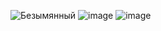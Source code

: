 
![Безымянный](https://github.com/DumSp1ro/DemoEkz/assets/146105715/d36e2755-3336-4056-98a6-26ea7fe71c51)
![image](https://github.com/DumSp1ro/DemoEkz/assets/146105715/6b15e305-6655-4a6b-96f1-312a59f50b44)
![image](https://github.com/DumSp1ro/DemoEkz/assets/146105715/0945e34f-fd8b-43bb-b91d-2c3a98bf273b)

